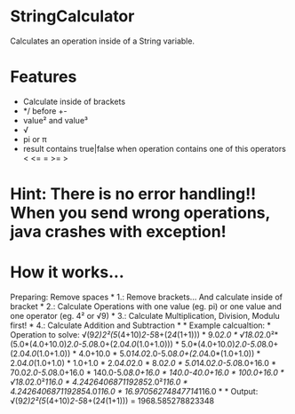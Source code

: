 # StringCalculator
Calculates an operation inside of a String variable.

# Features
* Calculate inside of brackets
* */ before +-
* value² and value³
* √
* pi or π
* result contains true|false when operation contains one of this operators < <= = >= >

# Hint: There is no error handling!! When you send wrong operations, java crashes with exception!

# How it works...

 Preparing: Remove spaces
     * 1.: Remove brackets... And calculate inside of bracket
     * 2.: Calculate Operations with one value (eg. pi) or one value and one operator (eg. 4² or √9)
     * 3.: Calculate Multiplication, Division, Modulu first!
     * 4.: Calculate Addition and Subtraction
     *
     * Example calcualtion:
     * Operation to solve: √(9*2)*2²*(5*(4+10)*2-5*8+(2*4*(1+1)))
     * 9.0*2.0
     * √18.0*2.0²*(5.0*(4.0+10.0)*2.0-5.0*8.0+(2.0*4.0*(1.0+1.0)))
     * 5.0*(4.0+10.0)*2.0-5.0*8.0+(2.0*4.0*(1.0+1.0))
     * 4.0+10.0
     * 5.0*14.0*2.0-5.0*8.0+(2.0*4.0*(1.0+1.0))
     * 2.0*4.0*(1.0+1.0)
     * 1.0+1.0
     * 2.0*4.0*2.0
     * 8.0*2.0
     * 5.0*14.0*2.0-5.0*8.0+16.0
     * 70.0*2.0-5.0*8.0+16.0
     * 140.0-5.0*8.0+16.0
     * 140.0-40.0+16.0
     * 100.0+16.0
     * √18.0*2.0²*116.0
     * 4.242640687119285*2.0²*116.0
     * 4.242640687119285*4.0*116.0
     * 16.97056274847714*116.0
     *
     * Output: √(9*2)*2²*(5*(4+10)*2-5*8+(2*4*(1+1))) = 1968.585278823348
